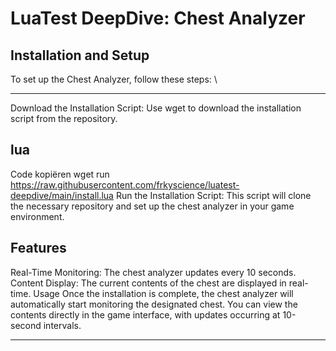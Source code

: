 # LuaTest DeepDive: Chest Analyzer



## Installation and Setup
To set up the Chest Analyzer, follow these steps: \
___________________________________________________________________________________________
Download the Installation Script: Use wget to download the installation script from the repository.

## lua
Code kopiëren
wget run https://raw.githubusercontent.com/frkyscience/luatest-deepdive/main/install.lua
Run the Installation Script: This script will clone the necessary repository and set up the chest analyzer in your game environment.

## Features
Real-Time Monitoring: The chest analyzer updates every 10 seconds.
Content Display: The current contents of the chest are displayed in real-time.
Usage
Once the installation is complete, the chest analyzer will automatically start monitoring the designated chest. You can view the contents directly in the game interface, with updates occurring at 10-second intervals.
-- -- -- -- -- -- -- -- -- -- -- -- -- -- -- -- -- -- -- -- -- -- -- -- 
